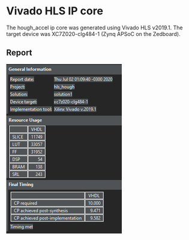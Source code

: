 # Vivado HLS IP core

The hough_accel ip core was generated using Vivado HLS v2019.1. The target device was XC7Z020-clg484-1 (Zynq APSoC on the Zedboard).

## Report

![report](vivado_hls_report.png)